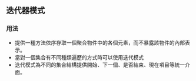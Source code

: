 ## 迭代器模式

### 用法

- 提供一種方法依序存取一個聚合物件中的各個元素，而不暴露該物件的內部表示。
- 當對一個集合有不同種類遍歷的方式時可以使用迭代模式
- 迭代模式為不同的集合結構提供開始、下一個、是否結束、現在項目等統一介面。


